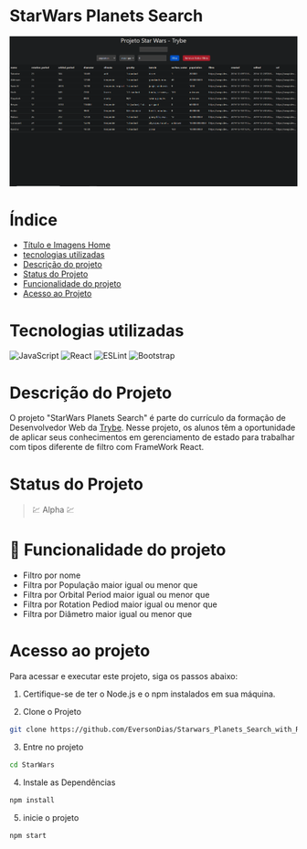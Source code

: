 # StarWars Planets Search

![StarWars Planets Search](readme/cardProject/main.png)

# Índice

* [Título e Imagens Home](#)
* [tecnologias utilizadas](#tecnologias-utilizadas)
* [Descrição do projeto](#descrição-do-projeto)
* [Status do Projeto](#status-do-projeto)
* [Funcionalidade do projeto](#🔨-funcionalidade-do-projeto)
* [Acesso ao Projeto](#acesso-ao-projeto)

# Tecnologias utilizadas

![JavaScript](https://img.shields.io/badge/javascript-%23323330.svg?style=for-the-badge&logo=javascript&logoColor=%23F7DF1E)
![React](https://img.shields.io/badge/react-%2320232a.svg?style=for-the-badge&logo=react&logoColor=%2361DAFB)
![ESLint](https://img.shields.io/badge/ESLint-4B3263?style=for-the-badge&logo=eslint&logoColor=white)
![Bootstrap](https://img.shields.io/badge/bootstrap-%238511FA.svg?style=for-the-badge&logo=bootstrap&logoColor=white)

# Descrição do Projeto

O projeto "StarWars Planets Search" é parte do currículo da formação de Desenvolvedor Web da [Trybe](https://www.betrybe.com/). Nesse projeto, os alunos têm a oportunidade de aplicar seus conhecimentos em gerenciamento de estado para trabalhar com tipos diferente de filtro com FrameWork React. 

# Status do Projeto

> 💹 Alpha 💹

# 🔨 Funcionalidade do projeto

- Filtro por nome
- Filtra por População maior igual ou menor que
- Filtra por Orbital Period maior igual ou menor que
- Filtra por Rotation Pediod maior igual ou menor que
- Filtra por Diâmetro maior igual ou menor que

# Acesso ao projeto

Para acessar e executar este projeto, siga os passos abaixo:

1. Certifique-se de ter o Node.js e o npm instalados em sua máquina.

2. Clone o Projeto

```bash
git clone https://github.com/EversonDias/Starwars_Planets_Search_with_React_JavaScript_and_Bootstrap.git StarWars
```

3. Entre no projeto

```bash
cd StarWars
```

4. Instale as Dependências

```bash
npm install
```

5. inicie o projeto

```bash
npm start
```
